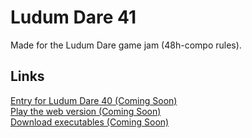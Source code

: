 # Ludum Dare 41
Made for the Ludum Dare game jam (48h-compo rules).  

## Links
[Entry for Ludum Dare 40 (Coming Soon)](https://ldjam.com/events/ludum-dare/41)  
[Play the web version (Coming Soon)](https://aggrathon.github.io/LudumDare41/)  
[Download executables (Coming Soon)](https://github.com/Aggrathon/LudumDare41/releases)  
